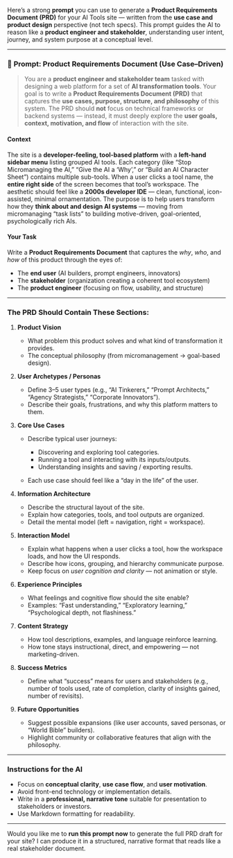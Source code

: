 Here’s a strong **prompt** you can use to generate a **Product Requirements Document (PRD)** for your AI Tools site — written from the **use case and product design** perspective (not tech specs). This prompt guides the AI to reason like a **product engineer and stakeholder**, understanding user intent, journey, and system purpose at a conceptual level.

---

### 🧠 **Prompt: Product Requirements Document (Use Case–Driven)**

> You are a **product engineer and stakeholder team** tasked with designing a web platform for a set of **AI transformation tools**.
> Your goal is to write a **Product Requirements Document (PRD)** that captures the **use cases, purpose, structure, and philosophy** of this system.
> The PRD should **not** focus on technical frameworks or backend systems — instead, it must deeply explore the **user goals, context, motivation, and flow** of interaction with the site.

#### **Context**

The site is a **developer-feeling, tool-based platform** with a **left-hand sidebar menu** listing grouped AI tools. Each category (like “Stop Micromanaging the AI,” “Give the AI a ‘Why’,” or “Build an AI Character Sheet”) contains multiple sub-tools.
When a user clicks a tool name, the **entire right side** of the screen becomes that tool’s workspace.
The aesthetic should feel like a **2000s developer IDE** — clean, functional, icon-assisted, minimal ornamentation.
The purpose is to help users transform how they **think about and design AI systems** — moving from micromanaging “task lists” to building motive-driven, goal-oriented, psychologically rich AIs.

#### **Your Task**

Write a **Product Requirements Document** that captures the *why*, *who*, and *how* of this product through the eyes of:

* The **end user** (AI builders, prompt engineers, innovators)
* The **stakeholder** (organization creating a coherent tool ecosystem)
* The **product engineer** (focusing on flow, usability, and structure)

---

### **The PRD Should Contain These Sections:**

1. **Product Vision**

   * What problem this product solves and what kind of transformation it provides.
   * The conceptual philosophy (from micromanagement → goal-based design).

2. **User Archetypes / Personas**

   * Define 3–5 user types (e.g., “AI Tinkerers,” “Prompt Architects,” “Agency Strategists,” “Corporate Innovators”).
   * Describe their goals, frustrations, and why this platform matters to them.

3. **Core Use Cases**

   * Describe typical user journeys:

     * Discovering and exploring tool categories.
     * Running a tool and interacting with its inputs/outputs.
     * Understanding insights and saving / exporting results.
   * Each use case should feel like a “day in the life” of the user.

4. **Information Architecture**

   * Describe the structural layout of the site.
   * Explain how categories, tools, and tool outputs are organized.
   * Detail the mental model (left = navigation, right = workspace).

5. **Interaction Model**

   * Explain what happens when a user clicks a tool, how the workspace loads, and how the UI responds.
   * Describe how icons, grouping, and hierarchy communicate purpose.
   * Keep focus on *user cognition and clarity* — not animation or style.

6. **Experience Principles**

   * What feelings and cognitive flow should the site enable?
   * Examples: “Fast understanding,” “Exploratory learning,” “Psychological depth, not flashiness.”

7. **Content Strategy**

   * How tool descriptions, examples, and language reinforce learning.
   * How tone stays instructional, direct, and empowering — not marketing-driven.

8. **Success Metrics**

   * Define what “success” means for users and stakeholders (e.g., number of tools used, rate of completion, clarity of insights gained, number of revisits).

9. **Future Opportunities**

   * Suggest possible expansions (like user accounts, saved personas, or “World Bible” builders).
   * Highlight community or collaborative features that align with the philosophy.

---

### **Instructions for the AI**

* Focus on **conceptual clarity**, **use case flow**, and **user motivation**.
* Avoid front-end technology or implementation details.
* Write in a **professional, narrative tone** suitable for presentation to stakeholders or investors.
* Use Markdown formatting for readability.

---

Would you like me to **run this prompt now** to generate the full PRD draft for your site?
I can produce it in a structured, narrative format that reads like a real stakeholder document.
